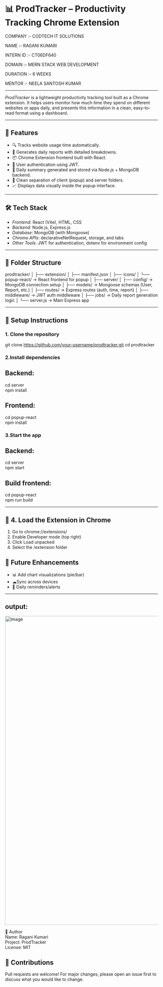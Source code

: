 # 📊 ProdTracker – Productivity Tracking Chrome Extension

COMPANY :- CODTECH IT SOLUTIONS

NAME :- RAGANI KUMARI

INTERN ID :- CT06DF640

DOMAIN :- MERN STACK WEB DEVELOPMENT

DURATION :- 6 WEEKS

MENTOR :- NEELA SANTOSH KUMAR

---
*ProdTracker* is a lightweight productivity tracking tool built as a Chrome extension. It helps users monitor how much time they spend on different websites or apps daily, and presents this information in a clean, easy-to-read format using a dashboard.

---

## 🚀 Features

- 🔍 Tracks website usage time automatically.
- 📅 Generates daily reports with detailed breakdowns.
- 📦 Chrome Extension frontend built with React.
- 🔐 User authentication using JWT.
- 🧠 Daily summary generated and stored via Node.js + MongoDB backend.
- 📁 Clean separation of client (popup) and server folders.
- 📈 Displays data visually inside the popup interface.

---

## 🛠 Tech Stack

- *Frontend*: React (Vite), HTML, CSS
- *Backend*: Node.js, Express.js
- *Database*: MongoDB (with Mongoose)
- *Chrome APIs*: declarativeNetRequest, storage, and tabs
- *Other Tools*: JWT for authentication, dotenv for environment config

---

## 📂 Folder Structure

prodtracker/
│
├── extension/
│ ├── manifest.json
│ ├── icons/
│ └── popup-react/ → React frontend for popup
│
├── server/
│ ├── config/ → MongoDB connection setup
│ ├── models/ → Mongoose schemas (User, Report, etc.)
│ ├── routes/ → Express routes (auth, time, report)
│ ├── middleware/ → JWT auth middleware
│ ├── jobs/ → Daily report generation logic
│ └── server.js → Main Express app

---

## 🔧 Setup Instructions

### 1. Clone the repository

git clone https://github.com/your-username/prodtracker.git
cd prodtracker

### 2.Install dependencies

## Backend:

cd server<br>
npm install

## Frontend:

cd popup-react<br>
npm install

### 3.Start the app

## Backend:

cd server<br>
npm start

## Build frontend:

cd popup-react<br>
npm run build

---

## 🧩 4. Load the Extension in Chrome

1. Go to chrome://extensions/<br>
2. Enable Developer mode (top right)<br>
3. Click Load unpacked<br>
4. Select the /extension folder

## 🧪 Future Enhancements<br>
- 📊 Add chart visualizations (pie/bar)<br>
- ☁Sync across devices<br>
- 🔔 Daily reminders/alerts

---

## output:
<img width="1915" height="1013" alt="Image" src="https://github.com/user-attachments/assets/10be1ebd-7231-449f-a66b-c2983b5edff9" />


👤 Author<br> 
Name: Ragani Kumari<br>
Project: ProdTracker<br>
License: MIT

## 🙌 Contributions<br>
Pull requests are welcome! For major changes, please open an issue first to discuss what you would like to change.

